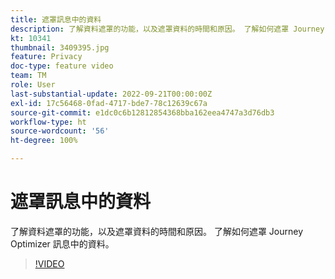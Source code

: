 ```yaml
---
title: 遮罩訊息中的資料
description: 了解資料遮罩的功能，以及遮罩資料的時間和原因。 了解如何遮罩 Journey Optimizer 訊息中的資料。
kt: 10341
thumbnail: 3409395.jpg
feature: Privacy
doc-type: feature video
team: TM
role: User
last-substantial-update: 2022-09-21T00:00:00Z
exl-id: 17c56468-0fad-4717-bde7-78c12639c67a
source-git-commit: e1dc0c6b12812854368bba162eea4747a3d76db3
workflow-type: ht
source-wordcount: '56'
ht-degree: 100%

---
```


# 遮罩訊息中的資料

了解資料遮罩的功能，以及遮罩資料的時間和原因。 了解如何遮罩 Journey Optimizer 訊息中的資料。

>[!VIDEO](https://video.tv.adobe.com/v/3409395?quality=12)
